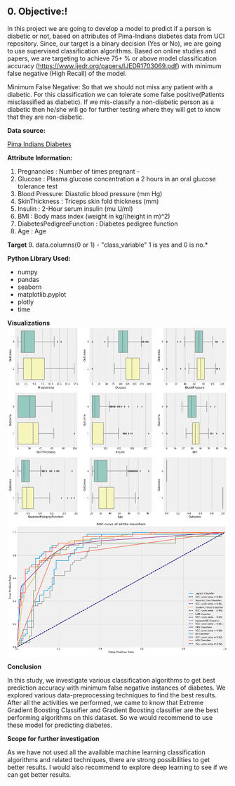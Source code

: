 



## 0. Objective:!


In this project we are going to develop a model to predict if a person is diabetic or not, based on attributes of Pima-Indians diabetes data from UCI repository. Since, our target is a binary decision (Yes or No), we are going to use supervised classification algorithms.
Based on online studies and papers, we are targeting to achieve 75+ % or above model classification accuracy (https://www.ijedr.org/papers/IJEDR1703069.pdf)  with minimum false negative (High Recall) of the model. 

Minimum False Negative:  So that we should not miss any patient with a diabetic. For this classification we can tolerate some false positive(Patients misclassified as diabetic). If we mis-classify a non-diabetic person as a diabetic then he/she will go for further testing where they will get to know that they are non-diabetic.

**Data source:** 

[Pima Indians Diabetes](https://www.kaggle.com/datasets/uciml/pima-indians-diabetes-database)

**Attribute Information:**

   1. Pregnancies : Number of times pregnant - 
   2. Glucose : Plasma glucose concentration a 2 hours in an oral glucose tolerance test 
   3. Blood Pressure: Diastolic blood pressure (mm Hg)
   4. SkinThickness : Triceps skin fold thickness (mm) 
   5. Insulin : 2-Hour serum insulin (mu U/ml)
   6. BMI : Body mass index (weight in kg/(height in m)^2)
   7. DiabetesPedigreeFunction : Diabetes pedigree function 
   8. Age : Age

**Target** 9. data.columns(0 or 1) - "class_variable" 1 is yes and 0 is no.*

**Python Library Used:**

- numpy
- pandas
- seaborn
- matplotlib.pyplot
- plotly
- time

**Visualizations**
![1](https://github.com/kwankhede/Diabetes_Prediction/blob/master/1.png)
![2](https://github.com/kwankhede/Diabetes_Prediction/blob/master/2.png)



**Conclusion**

In this study, we investigate various classification algorithms to get best prediction accuracy with minimum false negative instances of diabetes. We explored various data-preprocessing techniques to find the best results. 
After all the activities we performed, we came to know that Extreme Gradient Boosting Classifier and Gradient Boosting classifier are the best performing algorithms on this dataset. So we would recommend to use these model for predicting diabetes. 

**Scope for further investigation**

As we have not used all the available machine learning classification algorithms and related techniques, there are strong possibilities to get better results. I would also recommend to explore deep learning to see if we can get better results.

